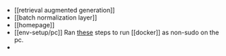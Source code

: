 - [[retrieval augmented generation]]
- [[batch normalization layer]]
- [[homepage]]
- [[env-setup/pc]] Ran [these](https://stackoverflow.com/a/48957722) steps to run [[docker]] as non-sudo on the pc.
-